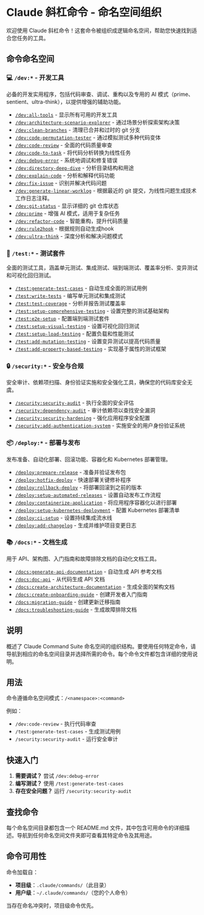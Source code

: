 # Claude 斜杠命令 - 命名空间组织

欢迎使用 Claude 斜杠命令！这套命令被组织成逻辑命名空间，帮助您快速找到适合您任务的工具。

## 命令命名空间

### 💻 `/dev:*` - 开发工具
必备的开发实用程序，包括代码审查、调试、重构以及专用的 AI 模式（prime、sentient、ultra-think），以提供增强的辅助功能。

- [`/dev:all-tools`](dev/all-tools.md) - 显示所有可用的开发工具
- [`/dev:architecture-scenario-explorer`](dev/architecture-scenario-explorer.md) - 通过场景分析探索架构决策
- [`/dev:clean-branches`](dev/clean-branches.md) - 清理已合并和过时的 git 分支
- [`/dev:code-permutation-tester`](dev/code-permutation-tester.md) - 通过模拟测试多种代码变体
- [`/dev:code-review`](dev/code-review.md) - 全面的代码质量审查
- [`/dev:code-to-task`](dev/code-to-task.md) - 将代码分析转换为线性任务
- [`/dev:debug-error`](dev/debug-error.md) - 系统地调试和修复错误
- [`/dev:dir​​ectory-deep-dive`](dev/directory-deep-dive.md) - 分析目录结构和用途
- [`/dev:explain-code`](dev/explain-code.md) - 分析和解释代码功能
- [`/dev:fix-issue`](dev/fix-issue.md) - 识别并解决代码问题
- [`/dev:generate-linear-worklog`](dev/generate-linear-worklog.md) - 根据最近的 git 提交，为线性问题生成技术工作日志注释。
- [`/dev:git-status`](dev/git-status.md) - 显示详细的 git 仓库状态
- [`/dev:prime`](dev/prime.md) - 增强 AI 模式，适用于复杂任务
- [`/dev:refactor-code`](dev/refactor-code.md) - 智能重构，提升代码质量
- [`/dev:rule2hook`](dev/rule2hook.md) - 根据规则自动生成hook
- [`/dev:ultra-think`](dev/ultra-think.md) - 深度分析和解决问题模式

### 🧪 `/test:*` - 测试套件
全面的测试工具，涵盖单元测试、集成测试、端到端测试、覆盖率分析、变异测试和可视化回归测试。

- [`/test:generate-test-cases`](test/generate-test-cases.md) - 自动生成全面的测试用例
- [`/test:write-tests`](test/write-tests.md) - 编写单元测试和集成测试
- [`/test:test-coverage`](test/test-coverage.md) - 分析并报告测试覆盖率
- [`/test:setup-comprehensive-testing`](test/setup-comprehensive-testing.md) - 设置完整的测试基础架构
- [`/test:e2e-setup`](test/e2e-setup.md) - 配置端到端测试套件
- [`/test:setup-visual-testing`](test/setup-visual-testing.md) - 设置可视化回归测试
- [`/test:setup-load-testing`](test/setup-load-testing.md) - 配置负载和性能测试
- [`/test:add-mutation-testing`](test/add-mutation-testing.md) - 设置变异测试以提高代码质量
- [`/test:add-property-based-testing`](test/add-property-based-testing.md) - 实现基于属性的测试框架

### 🔒 `/security:*` - 安全与合规
安全审计、依赖项扫描、身份验证实施和安全强化工具，确保您的代码库安全无虞。

- [`/security:security-audit`](security/security-audit.md) - 执行全面的安全评估
- [`/security:dependency-audit`](security/dependency-audit.md) - 审计依赖项以查找安全漏洞
- [`/security:security-hardening`](security/security-hardening.md) - 强化应用程序安全配置
- [`/security:add-authentication-system`](security/add-authentication-system.md) - 实施安全的用户身份验证系统

### 📦 `/deploy:*` - 部署与发布
发布准备、自动化部署、回滚功能、容器化和 Kubernetes 部署管理。

- [`/deploy:prepare-release`](deploy/prepare-release.md) - 准备并验证发布包
- [`/deploy:hotfix-deploy`](deploy/hotfix-deploy.md) - 快速部署关键修补程序
- [`/deploy:rollback-deploy`](deploy/rollback-deploy.md) - 将部署回滚到之前的版本
- [`/deploy:setup-automated-releases`](deploy/setup-automated-releases.md) - 设置自动发布工作流程
- [`/deploy:containerize-application`](deploy/containerize-application.md) - 将应用程序容器化以进行部署
- [`/deploy:setup-kubernetes-deployment`](deploy/setup-kubernetes-deployment.md) - 配置 Kubernetes 部署清单
- [`/deploy:ci-setup`](deploy/ci-setup.md) - 设置持续集成流水线
- [`/deploy:add-changelog`](deploy/add-changelog.md) - 生成并维护项目变更日志

### 📚 `/docs:*` - 文档生成
用于 API、架构图、入门指南和故障排除文档的自动化文档工具。

- [`/docs:generate-api-documentation`](docs/generate-api-documentation.md) - 自动生成 API 参考文档
- [`/docs:doc-api`](docs/doc-api.md) - 从代码生成 API 文档
- [`/docs:create-architecture-documentation`](docs/create-architecture-documentation.md) - 生成全面的架构文档
- [`/docs:create-onboarding-guide`](docs/create-onboarding-guide.md) - 创建开发者入门指南
- [`/docs:migration-guide`](docs/migration-guide.md) - 创建更新迁移指南
- [`/docs:troubleshooting-guide`](docs/troubleshooting-guide.md) - 生成故障排除文档

## 说明

概述了 Claude Command Suite 命名空间的组织结构。要使用任何特定命令，请导航到相应的命名空间目录并选择所需的命令。每个命令文件都包含详细的使用说明。

## 用法

命令遵循命名空间模式：`/<namespace>:<command>`

例如：
- `/dev:code-review` - 执行代码审查
- `/test:generate-test-cases` - 生成测试用例
- `/security:security-audit` - 运行安全审计

## 快速入门

1. **需要调试？** 尝试 `/dev:debug-error`
2. **编写测试？** 使用 `/test:generate-test-cases`
3. **存在安全问题？** 运行 `/security:security-audit`


## 查找命令

每个命名空间目录都包含一个 README.md 文件，其中包含可用命令的详细描述。导航到任何命名空间文件夹即可查看其特定命令及其用途。

## 命令可用性

命令加载自：
- **项目级**：`.claude/commands/`（此目录）
- **用户级**：`~/.claude/commands/`（您的个人命令）

当存在命名冲突时，项目级命令优先。